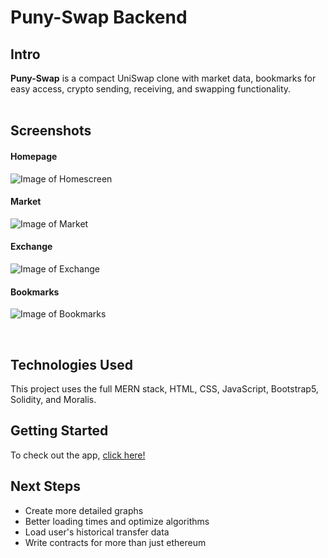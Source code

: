 # Puny-Swap Backend

## Intro

**Puny-Swap** is a compact UniSwap clone with market data, bookmarks for easy access, crypto sending, receiving, and swapping functionality.
<br>
<br>

## Screenshots

#### Homepage
![Image of Homescreen](https://i.imgur.com/VJ80yQE.png)

#### Market
![Image of Market](https://i.imgur.com/2TT4KYy.png)

#### Exchange
![Image of Exchange](https://i.imgur.com/ZIB8duj.png)

#### Bookmarks
![Image of Bookmarks](https://i.imgur.com/gMfOXT7.png)

<br>

## Technologies Used

This project uses the full MERN stack, HTML, CSS, JavaScript, Bootstrap5, Solidity, and Moralis.

## Getting Started

To check out the app, <a href="https://puny-swap-final.herokuapp.com" target="_blank">click here!</a>

## Next Steps

- Create more detailed graphs
- Better loading times and optimize algorithms
- Load user's historical transfer data
- Write contracts for more than just ethereum
